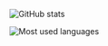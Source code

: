 ![GitHub stats](https://github-readme-stats.vercel.app/api?username=ysdnate&show_icons=true&theme=dark&count_private=true&include_all_commits=false)


![Most used languages](https://github-readme-stats.vercel.app/api/top-langs/?username=ysdnate&theme=dark&)
